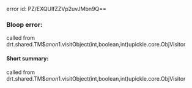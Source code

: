 error id: PZ/EXQUlfZZVp2uvJMbn9Q==
### Bloop error:

called from drt.shared.TM$$anon$1.visitObject(int,boolean,int)upickle.core.ObjVisitor
#### Short summary: 

called from drt.shared.TM$$anon$1.visitObject(int,boolean,int)upickle.core.ObjVisitor